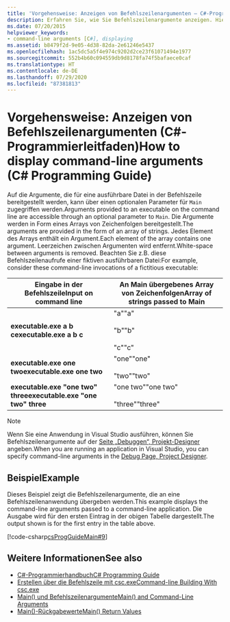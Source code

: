 ```yaml
---
title: 'Vorgehensweise: Anzeigen von Befehlszeilenargumenten – C#-Programmierleitfaden'
description: Erfahren Sie, wie Sie Befehlszeilenargumente anzeigen. Hier finden Sie ein Codebeispiel und zusätzliche verfügbare Ressourcen.
ms.date: 07/20/2015
helpviewer_keywords:
- command-line arguments [C#], displaying
ms.assetid: b8479f2d-9e05-4d38-82da-2e61246e5437
ms.openlocfilehash: 1ac5dc5a5f4e974c9202d2ce23f61071494e1977
ms.sourcegitcommit: 552b4b60c094559db9d8178fa74f5bafaece0caf
ms.translationtype: HT
ms.contentlocale: de-DE
ms.lasthandoff: 07/29/2020
ms.locfileid: "87381813"
---
```

# <a name="how-to-display-command-line-arguments-c-programming-guide"></a><span data-ttu-id="5a7b0-104">Vorgehensweise: Anzeigen von Befehlszeilenargumenten (C#-Programmierleitfaden)</span><span class="sxs-lookup"><span data-stu-id="5a7b0-104">How to display command-line arguments (C# Programming Guide)</span></span>
<span data-ttu-id="5a7b0-105">Auf die Argumente, die für eine ausführbare Datei in der Befehlszeile bereitgestellt werden, kann über einen optionalen Parameter für `Main` zugegriffen werden.</span><span class="sxs-lookup"><span data-stu-id="5a7b0-105">Arguments provided to an executable on the command line are accessible through an optional parameter to `Main`.</span></span> <span data-ttu-id="5a7b0-106">Die Argumente werden in Form eines Arrays von Zeichenfolgen bereitgestellt.</span><span class="sxs-lookup"><span data-stu-id="5a7b0-106">The arguments are provided in the form of an array of strings.</span></span> <span data-ttu-id="5a7b0-107">Jedes Element des Arrays enthält ein Argument.</span><span class="sxs-lookup"><span data-stu-id="5a7b0-107">Each element of the array contains one argument.</span></span> <span data-ttu-id="5a7b0-108">Leerzeichen zwischen Argumenten wird entfernt.</span><span class="sxs-lookup"><span data-stu-id="5a7b0-108">White-space between arguments is removed.</span></span> <span data-ttu-id="5a7b0-109">Beachten Sie z.B. diese Befehlszeilenaufrufe einer fiktiven ausführbaren Datei:</span><span class="sxs-lookup"><span data-stu-id="5a7b0-109">For example, consider these command-line invocations of a fictitious executable:</span></span>  
  
|<span data-ttu-id="5a7b0-110">Eingabe in der Befehlszeile</span><span class="sxs-lookup"><span data-stu-id="5a7b0-110">Input on command line</span></span>|<span data-ttu-id="5a7b0-111">An Main übergebenes Array von Zeichenfolgen</span><span class="sxs-lookup"><span data-stu-id="5a7b0-111">Array of strings passed to Main</span></span>|  
|----------------------------|-------------------------------------|  
|<span data-ttu-id="5a7b0-112">**executable.exe a b c**</span><span class="sxs-lookup"><span data-stu-id="5a7b0-112">**executable.exe a b c**</span></span>|<span data-ttu-id="5a7b0-113">"a"</span><span class="sxs-lookup"><span data-stu-id="5a7b0-113">"a"</span></span><br /><br /> <span data-ttu-id="5a7b0-114">"b"</span><span class="sxs-lookup"><span data-stu-id="5a7b0-114">"b"</span></span><br /><br /> <span data-ttu-id="5a7b0-115">"c"</span><span class="sxs-lookup"><span data-stu-id="5a7b0-115">"c"</span></span>|  
|<span data-ttu-id="5a7b0-116">**executable.exe one two**</span><span class="sxs-lookup"><span data-stu-id="5a7b0-116">**executable.exe one two**</span></span>|<span data-ttu-id="5a7b0-117">"one"</span><span class="sxs-lookup"><span data-stu-id="5a7b0-117">"one"</span></span><br /><br /> <span data-ttu-id="5a7b0-118">"two"</span><span class="sxs-lookup"><span data-stu-id="5a7b0-118">"two"</span></span>|  
|<span data-ttu-id="5a7b0-119">**executable.exe "one two" three**</span><span class="sxs-lookup"><span data-stu-id="5a7b0-119">**executable.exe "one two" three**</span></span>|<span data-ttu-id="5a7b0-120">"one two"</span><span class="sxs-lookup"><span data-stu-id="5a7b0-120">"one two"</span></span><br /><br /> <span data-ttu-id="5a7b0-121">"three"</span><span class="sxs-lookup"><span data-stu-id="5a7b0-121">"three"</span></span>|  
  
> [!NOTE]
> <span data-ttu-id="5a7b0-122">Wenn Sie eine Anwendung in Visual Studio ausführen, können Sie Befehlszeilenargumente auf der [Seite „Debuggen“, Projekt-Designer](/visualstudio/ide/reference/debug-page-project-designer) angeben.</span><span class="sxs-lookup"><span data-stu-id="5a7b0-122">When you are running an application in Visual Studio, you can specify command-line arguments in the [Debug Page, Project Designer](/visualstudio/ide/reference/debug-page-project-designer).</span></span>  
  
## <a name="example"></a><span data-ttu-id="5a7b0-123">Beispiel</span><span class="sxs-lookup"><span data-stu-id="5a7b0-123">Example</span></span>  
 <span data-ttu-id="5a7b0-124">Dieses Beispiel zeigt die Befehlszeilenargumente, die an eine Befehlszeilenanwendung übergeben werden.</span><span class="sxs-lookup"><span data-stu-id="5a7b0-124">This example displays the command-line arguments passed to a command-line application.</span></span> <span data-ttu-id="5a7b0-125">Die Ausgabe wird für den ersten Eintrag in der obigen Tabelle dargestellt.</span><span class="sxs-lookup"><span data-stu-id="5a7b0-125">The output shown is for the first entry in the table above.</span></span>  
  
 [!code-csharp[csProgGuideMain#9](~/samples/snippets/csharp/VS_Snippets_VBCSharp/csProgGuideMain/CS/Class1.cs#9)]  
  
## <a name="see-also"></a><span data-ttu-id="5a7b0-126">Weitere Informationen</span><span class="sxs-lookup"><span data-stu-id="5a7b0-126">See also</span></span>

- [<span data-ttu-id="5a7b0-127">C#-Programmierhandbuch</span><span class="sxs-lookup"><span data-stu-id="5a7b0-127">C# Programming Guide</span></span>](../index.md)
- [<span data-ttu-id="5a7b0-128">Erstellen über die Befehlszeile mit csc.exe</span><span class="sxs-lookup"><span data-stu-id="5a7b0-128">Command-line Building With csc.exe</span></span>](../../language-reference/compiler-options/command-line-building-with-csc-exe.md)
- [<span data-ttu-id="5a7b0-129">Main() und Befehlszeilenargumente</span><span class="sxs-lookup"><span data-stu-id="5a7b0-129">Main() and Command-Line Arguments</span></span>](./index.md)
- [<span data-ttu-id="5a7b0-130">Main()-Rückgabewerte</span><span class="sxs-lookup"><span data-stu-id="5a7b0-130">Main() Return Values</span></span>](./main-return-values.md)

